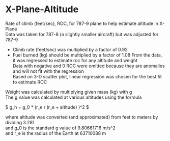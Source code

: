 # X-Plane-Altitude

Rate of climb (feet/sec), ROC, for 787-9 plane to help estimate altitude in X-Plane\
Data was taken for 787-8 (a slightly smaller aircraft) but was adjusted for 787-9
  - Climb rate (feet/sec) was multiplied by a factor of 0.92
  - Fuel burned (kg) should be multiplied by a factor of 1.08
From the data, it was regressed to estimate roc for any altitude and weight\
Data with negative and 0 ROC were omitted because they are anomalies and will not fit with the regression\
Based on 3-D scatter plot, linear regression was chosen for the best fit to estimate ROC

Weight was calculated by multiplying given mass (kg) with g\
The g value was calculated at various altitudes using the formula

$ g_h  = g_0 * (r_e / (r_e + altitude) )^2 $

where altitude was converted (and approximated) from feet to meters by dividing 3.281\
and g_0 is the standard g value of 9.80661716 m/s^2\
and r_e is the radius of the Earth at 63710088 m
